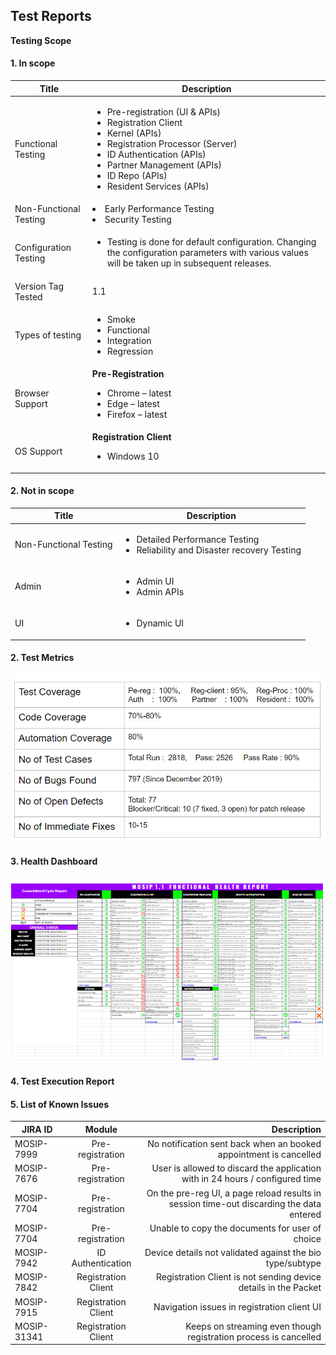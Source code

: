 ## Test Reports 
**Testing Scope**
#### 1. In scope 

|Title	|Description|
|------|------|
|Functional Testing|<ul><li>Pre-registration (UI & APIs)</li><li>Registration Client</li><li>Kernel (APIs)</li><li>Registration Processor (Server)</li><li>ID Authentication (APIs)</li><li>Partner Management (APIs)</li><li>ID Repo (APIs)</li><li>Resident Services (APIs)</li></ul>|
|Non-Functional Testing|<li>Early Performance Testing</li><li>Security Testing</li></ul>|
|Configuration Testing| <ul><li>Testing is done for default configuration. Changing the configuration parameters with various values will be taken up in subsequent releases.</li></ul>|
|Version Tag Tested|1.1|
|Types of testing|<ul><li>Smoke</li><li>Functional</li><li>Integration</li><li>Regression</li></ul>|
|Browser Support|**Pre-Registration** <ul><li>Chrome – latest</li><li>Edge – latest</li><li>Firefox – latest</li></ul>|
|OS Support|**Registration Client** <ul><li>Windows 10</li></ul>|

#### 2. Not in scope 
|Title|	Description|
|------|------|
|Non-Functional Testing| <ul><li>Detailed Performance Testing</li><li>Reliability and Disaster recovery Testing</li></ul>|
|Admin|<ul><li>Admin UI</li><li>Admin APIs</li></ul>|
|UI|<ul><li>Dynamic UI</li></ul>|

#### 2. Test Metrics
![Image](1.1-TestingMetrics.png) 

#### 3. Health Dashboard
![Image](1-1-HealthDasbhoard.png) 

#### 4. Test Execution Report

#### 5. List of Known Issues
|JIRA ID|Module|Description|
|----------|:-------------:|------:|
|MOSIP-7999|Pre-registration|No notification sent back when an booked appointment is cancelled| 
|MOSIP-7676|Pre-registration|User is allowed to discard the application with in 24 hours / configured time|
|MOSIP-7704|Pre-registration|On the pre-reg UI, a page reload results in session time-out discarding the data entered|
|MOSIP-7704|Pre-registration|Unable to copy the documents for user of choice|
|MOSIP-7942|ID Authentication|Device details not validated against the bio type/subtype| 
|MOSIP-7842|Registration Client|Registration Client is not sending device details in the Packet|
|MOSIP-7915|Registration Client|Navigation issues in registration client UI|
|MOSIP-31341 |Registration Client|Keeps on streaming even though registration process is cancelled|





